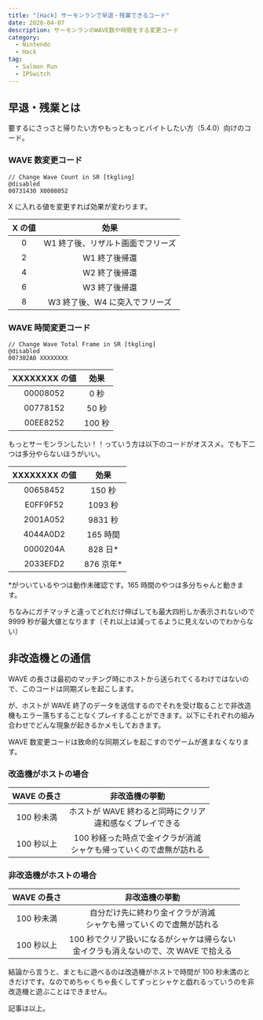 ```yaml
---
title: "[Hack] サーモンランで早退・残業できるコード"
date: 2020-04-07
description: サーモンランのWAVE数や時間をする変更コード
category:
  - Nintendo
  - Hack
tag:
  - Salmon Run
  - IPSwitch
---
```


## 早退・残業とは

要するにさっさと帰りたい方やもっともっとバイトしたい方（5.4.0）向けのコード。

### WAVE 数変更コード

```
// Change Wave Count in SR [tkgling]
@disabled
00731430 X0008052
```

X に入れる値を変更すれば効果が変わります。

| X の値 |               効果                |
| :----: | :-------------------------------: |
|   0    | W1 終了後、リザルト画面でフリーズ |
|   2    |           W1 終了後帰還           |
|   4    |           W2 終了後帰還           |
|   6    |           W3 終了後帰還           |
|   8    |  W3 終了後、W4 に突入でフリーズ   |

### WAVE 時間変更コード

```
// Change Wave Total Frame in SR [tkgling]
@disabled
007302A0 XXXXXXXX
```

| XXXXXXXX の値 |  効果  |
| :-----------: | :----: |
|   00008052    |  0 秒  |
|   00778152    | 50 秒  |
|   00EE8252    | 100 秒 |

もっとサーモンランしたい！！っていう方は以下のコードがオススメ。でも下二つは多分やらないほうがいい。

| XXXXXXXX の値 |    効果    |
| :-----------: | :--------: |
|   00658452    |   150 秒   |
|   E0FF9F52    |  1093 秒   |
|   2001A052    |  9831 秒   |
|   4044A0D2    |  165 時間  |
|   0000204A    |  828 日\*  |
|   2033EFD2    | 876 京年\* |

\*がついているやつは動作未確認です。165 時間のやつは多分ちゃんと動きます。

ちなみにガチマッチと違ってどれだけ伸ばしても最大四桁しか表示されないので 9999 秒が最大値となります（それ以上は減ってるように見えないのでわからない）

## 非改造機との通信

WAVE の長さは最初のマッチング時にホストから送られてくるわけではないので、このコードは同期ズレを起こします。

が、ホストが WAVE 終了のデータを送信するのでそれを受け取ることで非改造機もエラー落ちすることなくプレイすることができます。以下にそれぞれの組み合わせでどんな現象が起きるかメモしておきます。

WAVE 数変更コードは致命的な同期ズレを起こすのでゲームが進まなくなります。

### 改造機がホストの場合

| WAVE の長さ |                              非改造機の挙動                              |
| :---------: | :----------------------------------------------------------------------: |
| 100 秒未満  |      ホストが WAVE 終わると同時にクリア <br> 違和感なくプレイできる      |
| 100 秒以上  | 100 秒経った時点で金イクラが消滅 <br> シャケも帰っていくので虚無が訪れる |

### 非改造機がホストの場合

| WAVE の長さ |                                      非改造機の挙動                                      |
| :---------: | :--------------------------------------------------------------------------------------: |
| 100 秒未満  |         自分だけ先に終わり金イクラが消滅 <br> シャケも帰っていくので虚無が訪れる         |
| 100 秒以上  | 100 秒でクリア扱いになるがシャケは帰らない <br> 金イクラも消えないので、次 WAVE で拾える |

結論から言うと、まともに遊べるのは改造機がホストで時間が 100 秒未満のときだけです。なのでめちゃくちゃ長くしてずっとシャケと戯れるっていうのを非改造機と遊ぶことはできません。

記事は以上。
